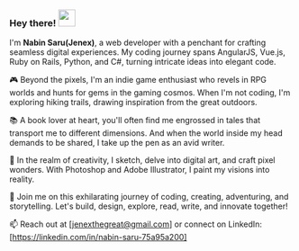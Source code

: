 ### Hey there! <img src="https://raw.githubusercontent.com/MartinHeinz/MartinHeinz/master/wave.gif" width="30px"> 
I'm **Nabin Saru(Jenex)**, a web developer with a penchant for crafting seamless digital experiences. My coding journey spans AngularJS, Vue.js, Ruby on Rails, Python, and C#, turning intricate ideas into elegant code.

🎮 Beyond the pixels, I'm an indie game enthusiast who revels in RPG worlds and hunts for gems in the gaming cosmos. When I'm not coding, I'm exploring hiking trails, drawing inspiration from the great outdoors.

📚 A book lover at heart, you'll often find me engrossed in tales that transport me to different dimensions. And when the world inside my head demands to be shared, I take up the pen as an avid writer.

🎨 In the realm of creativity, I sketch, delve into digital art, and craft pixel wonders. With Photoshop and Adobe Illustrator, I paint my visions into reality.

🌟 Join me on this exhilarating journey of coding, creating, adventuring, and storytelling. Let's build, design, explore, read, write, and innovate together!

📫 Reach out at [jenexthegreat@gmail.com] or connect on LinkedIn: [https://linkedin.com/in/nabin-saru-75a95a200]
